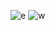 ![e](https://user-images.githubusercontent.com/122812129/219708392-26a20dbd-8e9c-4b22-b1d6-02cb96287ee6.png)
![w](https://user-images.githubusercontent.com/122812129/219708415-7ea3b368-8c57-4f03-aa1c-9882d63ac703.png)
